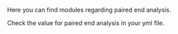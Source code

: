 Here you can find modules regarding paired end analysis.

Check the value for paired end analysis in your yml file.
